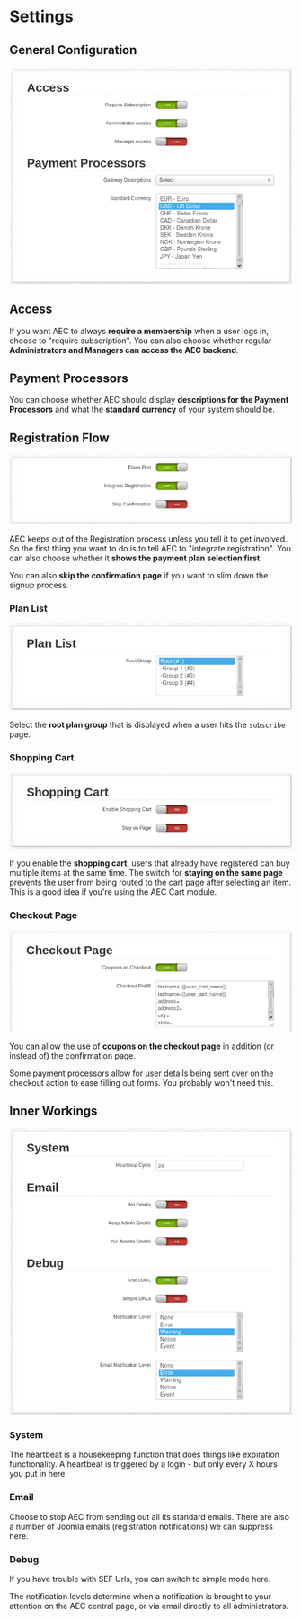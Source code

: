 # Settings

## General Configuration

![Settings - General Configuration](../../img/settings-general.png)

## Access

If you want AEC to always **require a membership** when a user logs in, choose to "require subscription". You can also choose whether regular **Administrators and Managers can access the AEC backend**.

## Payment Processors

You can choose whether AEC should display **descriptions for the Payment Processors** and what the **standard currency** of your system should be.

## Registration Flow

![Settings - Registration Flow](../../img/settings-registration-flow.png)

AEC keeps out of the Registration process unless you tell it to get involved. So the first thing you want to do is to tell AEC to "integrate registration". You can also choose whether it **shows the payment plan selection first**.

You can also **skip the confirmation page** if you want to slim down the signup process.

### Plan List

![Settings - Plan List](../../img/settings-registration-plan-list.png)

Select the **root plan group** that is displayed when a user hits the `subscribe` page.

### Shopping Cart

![Settings - Shopping Cart](../../img/settings-registration-shopping-cart.png)

If you enable the **shopping cart**, users that already have registered can buy multiple items at the same time. The switch for **staying on the same page** prevents the user from being routed to the cart page after selecting an item. This is a good idea if you're using the AEC Cart module.

### Checkout Page

![Settings - Checkout Page](../../img/settings-registration-checkout.png)

You can allow the use of **coupons on the checkout page** in addition (or instead of) the confirmation page.

Some payment processors allow for user details being sent over on the checkout action to ease filling out forms. You probably won't need this.

## Inner Workings

![Settings - Inner Workings](../../img/settings-inner-workings.png)

### System

The heartbeat is a housekeeping function that does things like expiration functionality. A heartbeat is triggered by a login - but only every X hours you put in here.

### Email

Choose to stop AEC from sending out all its standard emails. There are also a number of Joomla emails (registration notifications) we can suppress here.

### Debug

If you have trouble with SEF Urls, you can switch to simple mode here.

The notification levels determine when a notification is brought to your attention on the AEC central page, or via email directly to all administrators.
